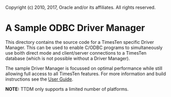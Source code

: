 Copyright (c) 2010, 2017, Oracle and/or its affiliates. All rights reserved.

# A Sample ODBC Driver Manager

This directory contains the source code for a TimesTen specific Driver Manager. This can be used to enable C/ODBC programs to simultaneously use boith direct mode and client/server connections to a TimesTen database (which is not possible without a Driver Manager).

The sample Driver Manager is focussed on optimal performance while still allowing full access to all TimesTen features. For more information and build instructions see the [User Guide](./TTDMUserGuide.md).

**NOTE:**  TTDM only supports a limited number of platforms.


